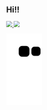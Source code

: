 ## Hi!! 
 <div>
  <a href="https://github.com/MasteerRui">
  <img height="150em" src="https://github-readme-stats.vercel.app/api?username=MasteerRui&show_icons=true&theme=dark&include_all_commits=true&count_private=true"/>
  <img height="150em" src="https://github-readme-stats.vercel.app/api/top-langs/?username=MasteerRui&layout=compact&langs_count=7&theme=dark"/>
</div>
 
  ![Snake animation](https://github.com/rafaballerini/rafaballerini/blob/output/github-contribution-grid-snake.svg)
 
</div>
